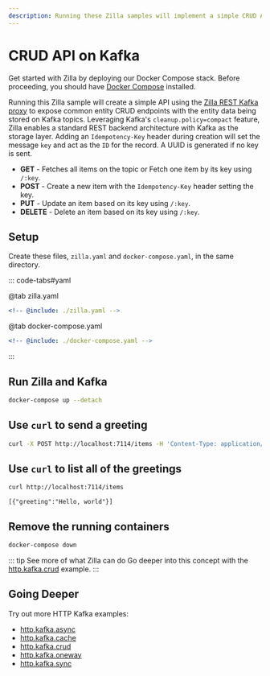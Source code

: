 ```yaml
---
description: Running these Zilla samples will implement a simple CRUD API features.
---
```


# CRUD API on Kafka

Get started with Zilla by deploying our Docker Compose stack. Before proceeding, you should have [Docker Compose](https://docs.docker.com/compose/gettingstarted/) installed.

Running this Zilla sample will create a simple API using the [Zilla REST Kafka proxy](../../concepts/kafka-proxies/http-proxy.md) to expose common entity CRUD endpoints with the entity data being stored on Kafka topics. Leveraging Kafka's `cleanup.policy=compact` feature, Zilla enables a standard REST backend architecture with Kafka as the storage layer. Adding an `Idempotency-Key` header during creation will set the message `key` and act as the `ID` for the record. A UUID is generated if no key is sent.

- **GET** - Fetches all items on the topic or Fetch one item by its key using `/:key`.
- **POST** - Create a new item with the `Idempotency-Key` header setting the key.
- **PUT** - Update an item based on its key using `/:key`.
- **DELETE** - Delete an item based on its key using `/:key`.

## Setup

Create these files, `zilla.yaml` and `docker-compose.yaml`, in the same directory.

::: code-tabs#yaml

@tab zilla.yaml

```yaml {27,31-33,35,39-40}
<!-- @include: ./zilla.yaml -->
```

@tab docker-compose.yaml

```yaml
<!-- @include: ./docker-compose.yaml -->
```

:::

## Run Zilla and Kafka

```bash
docker-compose up --detach
```

## Use `curl` to send a greeting

```bash
curl -X POST http://localhost:7114/items -H 'Content-Type: application/json' -H 'Idempotency-Key: 1234' -d '{"greeting":"Hello, world"}'
```

## Use `curl` to list all of the greetings

```bash
curl http://localhost:7114/items
```

```output:no-line-numbers
[{"greeting":"Hello, world"}]
```

## Remove the running containers

```bash
docker-compose down
```

::: tip See more of what Zilla can do
Go deeper into this concept with the [http.kafka.crud](https://github.com/aklivity/zilla/tree/develop/examples/http.kafka.crud) example.
:::

## Going Deeper

Try out more HTTP Kafka examples:

- [http.kafka.async](https://github.com/aklivity/zilla/tree/develop/examples/http.kafka.async)
- [http.kafka.cache](https://github.com/aklivity/zilla/tree/develop/examples/http.kafka.cache)
- [http.kafka.crud](https://github.com/aklivity/zilla/tree/develop/examples/http.kafka.crud)
- [http.kafka.oneway](https://github.com/aklivity/zilla/tree/develop/examples/http.kafka.oneway)
- [http.kafka.sync](https://github.com/aklivity/zilla/tree/develop/examples/http.kafka.sync)

